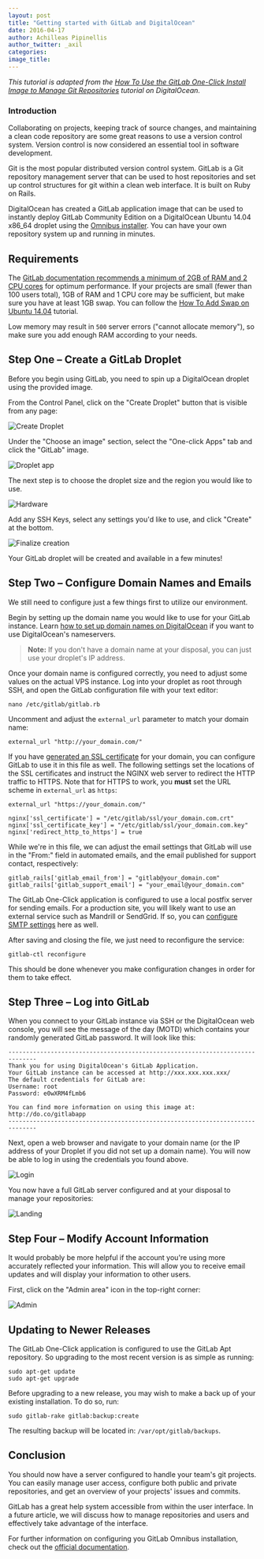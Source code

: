 ```yaml
---
layout: post
title: "Getting started with GitLab and DigitalOcean"
date: 2016-04-17
author: Achilleas Pipinellis
author_twitter: _axil
categories: 
image_title: 
---
```


_This tutorial is adapted from the [How To Use the GitLab One-Click Install Image to Manage Git Repositories](https://www.digitalocean.com/community/tutorials/how-to-use-the-gitlab-one-click-install-image-to-manage-git-repositories) tutorial on DigitalOcean._

### Introduction

Collaborating on projects, keeping track of source changes, and maintaining a clean code repository are some great reasons to use a version control system. Version control is now considered an essential tool in software development.

Git is the most popular distributed version control system. GitLab is a Git repository management server that can be used to host repositories and set up control structures for git within a clean web interface. It is built on Ruby on Rails.

DigitalOcean has created a GitLab application image that can be used to instantly deploy GitLab Community Edition on a DigitalOcean Ubuntu 14.04 x86_64 droplet using the [Omnibus installer](/2016/03/21/using-omnibus-gitlab-to-ship-gitlab/). You can have your own repository system up and running in minutes.

<!-- more -->

## Requirements

The [GitLab documentation recommends a minimum of 2GB of RAM and 2 CPU cores](http://doc.gitlab.com/ce/install/requirements.html#hardware-requirements) for optimum performance. If your projects are small (fewer than 100 users total), 1GB of RAM and 1 CPU core may be sufficient, but make sure you have at least 1GB swap. You can follow the [How To Add Swap on Ubuntu 14.04](https://www.digitalocean.com/community/tutorials/how-to-add-swap-on-ubuntu-14-04) tutorial.

Low memory may result in `500` server errors ("cannot allocate memory"), so make sure you add enough RAM according to your needs.

## Step One – Create a GitLab Droplet

Before you begin using GitLab, you need to spin up a DigitalOcean droplet using the provided image.

From the Control Panel, click on the "Create Droplet" button that is visible from any page:

![Create Droplet](/images/blogimages/getting-started-with-gitlab-and-digitalocean/create-droplet.png)

Under the "Choose an image" section, select the "One-click Apps" tab and click the "GitLab" image.

![Droplet app](/images/blogimages/getting-started-with-gitlab-and-digitalocean/select_gitlab_app.png)

The next step is to choose the droplet size and the region you would like to use.

![Hardware](/images/blogimages/getting-started-with-gitlab-and-digitalocean/hardware.png)

Add any SSH Keys, select any settings you'd like to use, and click "Create" at the bottom.

![Finalize creation](/images/blogimages/getting-started-with-gitlab-and-digitalocean/finalize.png)

Your GitLab droplet will be created and available in a few minutes!

## Step Two – Configure Domain Names and Emails

We still need to configure just a few things first to utilize our environment.

Begin by setting up the domain name you would like to use for your GitLab instance. Learn [how to set up domain names on DigitalOcean](https://www.digitalocean.com/community/articles/how-to-set-up-a-host-name-with-digitalocean) if you want to use DigitalOcean's nameservers.

>**Note:**
If you don't have a domain name at your disposal, you can just use your droplet's IP address.

Once your domain name is configured correctly, you need to adjust some values on the actual VPS instance. Log into your droplet as root through SSH, and open the GitLab configuration file with your text editor:

```
nano /etc/gitlab/gitlab.rb
```

Uncomment and adjust the `external_url` parameter to match your domain name:

```
external_url "http://your_domain.com/"
```

If you have [generated an SSL certificate](https://www.digitalocean.com/community/tutorials/how-to-install-an-ssl-certificate-from-a-commercial-certificate-authority) for your domain, you can configure GitLab to use it in this file as well. The following settings set the locations of the SSL certificates and instruct the NGINX web server to redirect the HTTP traffic to HTTPS. Note that for HTTPS to work, you **must** set the URL scheme in `external_url` as `https`:

```
external_url "https://your_domain.com/"

nginx['ssl_certificate'] = "/etc/gitlab/ssl/your_domain.com.crt"
nginx['ssl_certificate_key'] = "/etc/gitlab/ssl/your_domain.com.key"
nginx['redirect_http_to_https'] = true
```

While we're in this file, we can adjust the email settings that GitLab will use in the "From:" field in automated emails, and the email published for support contact, respectively:

```
gitlab_rails['gitlab_email_from'] = "gitlab@your_domain.com"
gitlab_rails['gitlab_support_email'] = "your_email@your_domain.com"
```

The GitLab One-Click application is configured to use a local postfix server for sending emails. For a production site, you will likely want to use an external service such as Mandrill or SendGrid. If so, you can [configure SMTP settings](http://doc.gitlab.com/omnibus/settings/smtp.html) here as well.

After saving and closing the file, we just need to reconfigure the service:

```
gitlab-ctl reconfigure
```

This should be done whenever you make configuration changes in order for them to take effect.

## Step Three – Log into GitLab

When you connect to your GitLab instance via SSH or the DigitalOcean web console, you will see the message of the day (MOTD) which contains your randomly generated GitLab password. It will look like this:

```
------------------------------------------------------------------------------
Thank you for using DigitalOcean's GitLab Application.
Your GitLab instance can be accessed at http://xxx.xxx.xxx.xxx/
The default credentials for GitLab are: 
Username: root
Password: e0wXRM4fLmb6

You can find more information on using this image at: http://do.co/gitlabapp
------------------------------------------------------------------------------
```

Next, open a web browser and navigate to your domain name (or the IP address of your Droplet if you did not set up a domain name). You will now be able to log in using the credentials you found above.

![Login](/images/blogimages/getting-started-with-gitlab-and-digitalocean/login.png)

You now have a full GitLab server configured and at your disposal to manage your repositories:

![Landing](/images/blogimages/getting-started-with-gitlab-and-digitalocean/landing.png)

## Step Four – Modify Account Information

It would probably be more helpful if the account you're using more accurately reflected your information. This will allow you to receive email updates and will display your information to other users.

First, click on the "Admin area" icon in the top-right corner:

![Admin](/images/blogimages/getting-started-with-gitlab-and-digitalocean/admin_button.png)

## Updating to Newer Releases

The GitLab One-Click application is configured to use the GitLab Apt repository. So upgrading to the most recent version is as simple as running:

```
sudo apt-get update
sudo apt-get upgrade
```

Before upgrading to a new release, you may wish to make a back up of your existing installation. To do so, run:

```
sudo gitlab-rake gitlab:backup:create
```

The resulting backup will be located in: `/var/opt/gitlab/backups`.

## Conclusion

You should now have a server configured to handle your team's git projects. You can easily manage user access, configure both public and private repositories, and get an overview of your projects' issues and commits.

GitLab has a great help system accessible from within the user interface. In a future article, we will discuss how to manage repositories and users and effectively take advantage of the interface.

For further information on configuring you GitLab Omnibus installation, check out the [official documentation](http://doc.gitlab.com/).
